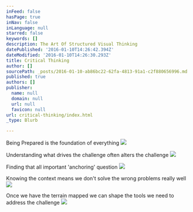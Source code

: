```yaml
---
inFeed: false
hasPage: true
inNav: false
inLanguage: null
starred: false
keywords: []
description: The Art Of Structured Visual Thinking
datePublished: '2016-01-10T14:26:42.394Z'
dateModified: '2016-01-10T14:26:30.293Z'
title: Critical Thinking
author: []
sourcePath: _posts/2016-01-10-ab86bc22-62fa-4813-91a1-c2f880656996.md
published: true
authors: []
publisher:
  name: null
  domain: null
  url: null
  favicon: null
url: critical-thinking/index.html
_type: Blurb

---
```

Being Prepared is the foundation of everything
![](https://the-grid-user-content.s3-us-west-2.amazonaws.com/bd547fb5-7013-443a-b67c-59832cb65442.jpg)

Understanding what drives the challenge often alters the challenge
![](https://the-grid-user-content.s3-us-west-2.amazonaws.com/d094e7ea-fea6-4143-92c2-71397b928876.jpg)

Finding that all important 'anchoring' question
![](https://the-grid-user-content.s3-us-west-2.amazonaws.com/e6a81d26-69ce-44da-9a62-f8c9f64a2f95.jpg)

Knowing the context means we don't solve the wrong problems really well
![](https://the-grid-user-content.s3-us-west-2.amazonaws.com/cfdf7bf5-ba7c-4905-bbef-88d88063820b.jpg)

Once we have the terrain mapped we can shape the tools we need to address the challenge
![](https://the-grid-user-content.s3-us-west-2.amazonaws.com/974f2304-45e7-4f4c-b220-4fbf21f2080f.jpg)